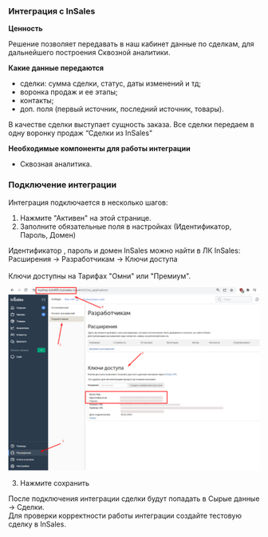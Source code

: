 
### Интеграция с InSales<br />  

**Ценность**<br />    

Решение позволяет передавать в наш кабинет данные по сделкам, для дальнейшего построения Сквозной аналитики. <br /> 

 **Какие данные передаются** <br /> 

- сделки: сумма сделки, статус, даты изменений и тд;  
- воронка продаж и ее этапы;  
- контакты;  
- доп. поля (первый источник, последний источник, товары).  <br /> 

В качестве сделки выступает сущность заказа.  Все сделки передаем в одну воронку продаж “Сделки из InSales"  

**Необходимые компоненты для работы интеграции**  <br /> 
- Сквозная аналитика.<br /> 

### Подключение интеграции <br /> 

Интеграция подключается в несколько шагов:
1.	Нажмите "Активен" на этой странице. <br /> 
2.	Заполните обязательные поля в настройках (Идентификатор, Пароль, Домен) <br />  

Идентификатор , пароль и домен InSales можно найти в ЛК InSales:  
Расширения → Разработчикам → Ключи доступа  
<br /> 
Ключи доступны на Тарифах "Омни" или "Премиум".

![image](insales_2.png)
<br /> 

3.	Нажмите сохранить <br /> 


После подключения интеграции сделки будут попадать в  Сырые данные -> Сделки.  <br /> 
Для проверки корректности работы интеграции создайте тестовую сделку в InSales. <br /> 


